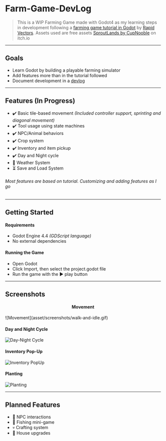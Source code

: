 # **Farm-Game-DevLog**  

> This is a WIP Farming Game made with Godot4 as my learning steps in development following a [farming game tutorial in Godot](https://www.youtube.com/watch?v=it0lsREGdmc&list=PLWTXKdBN8RZe3ytf6qdR4g1JRy0j-93v9&ab_channel=RapidVectors) by [Rapid Vectors](https://github.com/rapidvectors). Assets used are free assets [SproutLands by CupNooble](https://cupnooble.itch.io/sprout-lands-asset-pack) on itch.io  

---

## Goals
- Learn Godot by building a playable farming simulator
- Add features more than in the tutorial followed
- Document development in a [devlog](https://github.com/AbsoluteRivers/Farm-Game-Learning/blob/main/devlog.md)

---

## Features (In Progress)
- ✔️ Basic tile-based movement *(Included controller support, sprinting and diagonal movement)*
- ✔️ Tool usage using state machines
- ✔️ NPC/Animal behaviors
- ✔️ Crop system
- ✔️ Inventory and item pickup
- ✔️ Day and Night cycle
- 🔨 Weather System
- ⏳ Save and Load System

###### Most features are based on tutorial. Customizing and adding features as I go
---

## Getting Started
#### Requirements
- Godot Engine 4.4 *(GDScript language)*  
- No external dependencies  

#### Running the Game
- Open Godot
- Click Import, then select the project.godot file
- Run the game with the ▶️ play button


---

## Screenshots

<h4 align = "center"> Movement </h4>
![Movement](asset/screenshots/walk-and-idle.gif)  


#### Day and Night Cycle
![Day-Night Cycle](asset/screenshots/day-night.gif)  
 

#### Inventory Pop-Up
![Inventory PopUp](asset/screenshots/inventory-activate.gif)  


#### Planting
![Planting](asset/screenshots/planting.gif)  


---


## Planned Features
- 💭 NPC interactions
- 💭 Fishing mini-game
- 💀 Crafting system
- 💭 House upgrades
